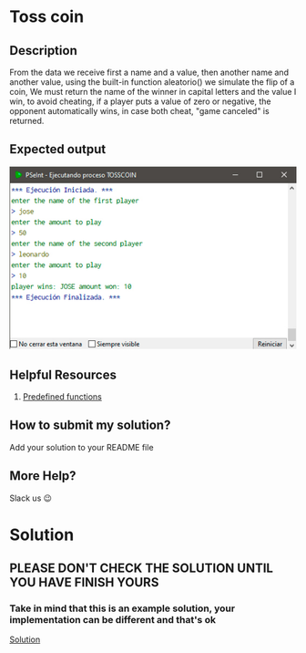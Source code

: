 # Toss coin

## Description

From the data we receive first a name and a value, then another name and another value, using the built-in function aleatorio() we simulate the flip of a coin,
We must return the name of the winner in capital letters and the value I win, to avoid cheating, if a player puts a value of zero or negative, the opponent automatically wins, in case both cheat, "game canceled" is returned.

## Expected output

![example](./../../../assets/014.jpg 'example')

## Helpful Resources

1. [Predefined functions](../../e02/desc/)

## How to submit my solution?

Add your solution to your README file

## More Help?

Slack us 😉

# Solution

## PLEASE DON'T CHECK THE SOLUTION UNTIL YOU HAVE FINISH YOURS

### Take in mind that this is an example solution, your implementation can be different and that's ok

[Solution](../sol)
